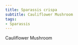 ```yaml
---
title: Sparassis crispa
subtitle: Cauliflower Mushroom
tags:
- Sparassis
---
```


Cauliflower Mushroom
